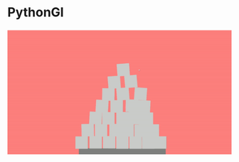 # PythonGl

<img src="https://raw.githubusercontent.com/ultradr3mer/PythonGl/master/ezgif-4-299f20c2e417.gif" alt="Demo">
